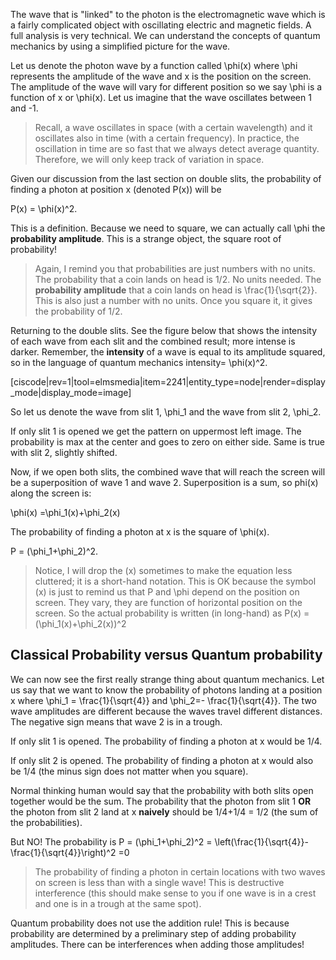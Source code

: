 The wave that is "linked" to the photon is the electromagnetic wave which is a fairly complicated object with oscillating electric and magnetic fields. A full analysis is very technical. We can understand the concepts of quantum mechanics by using a simplified picture for the wave. 

Let us denote the photon wave by a function called <lrn-math>\phi(x)</lrn-math> where <lrn-math>\phi</lrn-math> represents the amplitude of the wave and x is the position on the screen. The amplitude of the wave will vary for different position so we say <lrn-math>\phi</lrn-math> is a function of <lrn-math>x</lrn-math> or <lrn-math>\phi(x)</lrn-math>. Let us imagine that the wave oscillates between 1 and -1. 

> Recall, a wave oscillates in space (with a certain wavelength) and it oscillates also in time (with a certain frequency). In practice, the oscillation in time are so fast that we always detect average quantity. Therefore, we will only keep track of variation in space. 

Given our discussion from the last section on double slits, the probability of finding a photon at position x (denoted P(x)) will be 

<lrn-math>P(x) = \phi(x)^2</lrn-math>. 

This is a definition. Because we need to square, we can actually call <lrn-math>\phi</lrn-math> the **probability amplitude**. This is a strange object, the square root of probability!

> Again, I remind you that probabilities are just numbers with no units. The probability that a coin lands on head is 1/2. No units needed. The **probability amplitude** that a coin lands on head is <lrn-math>\frac{1}{\sqrt{2}}</lrn-math>. This is also just a number with no units. Once you square it, it gives the probability of 1/2.

Returning to the double slits. See the figure below that shows the intensity of each wave from each slit and the combined result; more intense is darker. Remember, the **intensity** of a wave is equal to its amplitude squared, so in the language of quantum mechanics intensity= <lrn-math>\phi(x)^2</lrn-math>. 

[ciscode|rev=1|tool=elmsmedia|item=2241|entity_type=node|render=display_mode|display_mode=image]

So let us denote the wave from slit 1, <lrn-math>\phi_1</lrn-math> and the wave from slit 2, <lrn-math>\phi_2</lrn-math>. 

If only slit 1 is opened we get the pattern on uppermost left image. The probability is max at the center and goes to zero on either side. Same is true with slit 2, slightly shifted. 

Now, if we open both slits, the combined wave that will reach the screen will be a superposition of wave 1 and wave 2. Superposition is a sum, so <lrn-math>phi(x)</lrn-math> along the screen is: 

<lrn-math>\phi(x) =\phi_1(x)+\phi_2(x)</lrn-math>

The probability of finding a photon at x is the square of <lrn-math>\phi(x)</lrn-math>. 

<lrn-math>P = (\phi_1+\phi_2)^2</lrn-math>.

> Notice, I will drop the <lrn-math>(x)</lrn-math> sometimes to make the equation less cluttered; it is a short-hand notation. This is OK because the symbol <lrn-math>(x)</lrn-math> is just to remind us that <lrn-math>P</lrn-math> and <lrn-math>\phi</lrn-math> depend on the position on screen. They vary, they are function of horizontal position on the screen. So the actual probability is written (in long-hand) as <lrn-math>P(x) = (\phi_1(x)+\phi_2(x))^2</lrn-math>

## Classical Probability versus Quantum probability

We can now see the first really strange thing about quantum mechanics. Let us say that we want to know the probability of photons landing at a position <lrn-math>x</lrn-math> where <lrn-math>\phi_1 = \frac{1}{\sqrt{4}}</lrn-math> and <lrn-math>\phi_2=- \frac{1}{\sqrt{4}}</lrn-math>. The two wave amplitudes are different because the waves travel different distances. The negative sign means that wave 2 is in a trough. 

If only slit 1 is opened. The probability of finding a photon at x would be 1/4. 

If only slit 2 is opened. The probability of finding a photon at x would also be 1/4 (the minus sign does not matter when you square). 

Normal thinking human would say that the probability with both slits open together would be the sum. The probability that the photon from slit 1 **OR** the photon from slit 2 land at x **naively** should be 1/4+1/4 = 1/2 (the sum of the probabilities). 

But NO! The probability is <lrn-math>P = (\phi_1+\phi_2)^2 = \left(\frac{1}{\sqrt{4}}-\frac{1}{\sqrt{4}}\right)^2 =0</lrn-math>

> The probability of finding a photon in certain locations with two waves on screen is less than with a single wave! This is destructive interference (this should make sense to you if one wave is in a crest and one is in a trough at the same spot).

Quantum probability does not use the addition rule! This is because probability are determined by a preliminary step of adding probability amplitudes. There can be interferences when adding those amplitudes!


